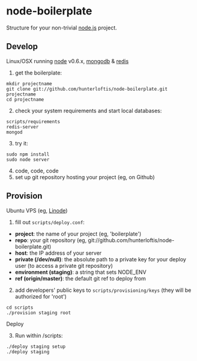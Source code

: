 # node-boilerplate
      
Structure for your non-trivial [node.js](http://nodejs.org) project.

## Develop

Linux/OSX running [node](http://nodejs.org) v0.6.x, [mongodb](http://mongodb.org) & [redis](http://redis.io)

1. get the boilerplate:

```shell
mkdir projectname
git clone git://github.com/hunterloftis/node-boilerplate.git projectname
cd projectname
```

2. check your system requirements and start local databases:

```shell
scripts/requirements
redis-server
mongod
```

3. try it:

```shell
sudo npm install
sudo node server
```

4. code, code, code
5. set up git repository hosting your project (eg, on Github)

## Provision
  
Ubuntu VPS (eg, [Linode](http://linode.com))

1. fill out `scripts/deploy.conf`:
    
- **project**: the name of your project (eg, 'boilerplate')
- **repo**: your git repository (eg, git://github.com/hunterloftis/node-boilerplate.git)
- **host**: the IP address of your server
- **private (/dev/null)**: the absolute path to a private key for your deploy user (to access a private git repository)
- **environment (staging)**: a string that sets NODE_ENV
- **ref (origin/master)**: the default git ref to deploy from
  
2. add developers' public keys to `scripts/provisioning/keys` (they will be authorized for 'root')
  
```
cd scripts
./provision staging root
```

Deploy
  
3. Run within /scripts:

```
./deploy staging setup
./deploy staging
```
